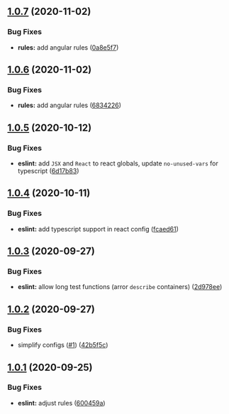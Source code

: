 ## [1.0.7](https://github.com/adobe/eslint-config-editorxp/compare/v1.0.6...v1.0.7) (2020-11-02)


### Bug Fixes

* **rules:** add angular rules ([0a8e5f7](https://github.com/adobe/eslint-config-editorxp/commit/0a8e5f76680ddd9c2fe92db116d8465d17f73f37))

## [1.0.6](https://github.com/adobe/eslint-config-editorxp/compare/v1.0.5...v1.0.6) (2020-11-02)


### Bug Fixes

* **rules:** add angular rules ([6834226](https://github.com/adobe/eslint-config-editorxp/commit/6834226fee5995b1e18d7a4a4bfeb785b7aef07e))

## [1.0.5](https://github.com/adobe/eslint-config-editorxp/compare/v1.0.4...v1.0.5) (2020-10-12)


### Bug Fixes

* **eslint:** add `JSX` and `React` to react globals, update `no-unused-vars` for typescript ([6d17b83](https://github.com/adobe/eslint-config-editorxp/commit/6d17b8384071a12a4cf686bff498533ccc08ce08))

## [1.0.4](https://github.com/adobe/eslint-config-editorxp/compare/v1.0.3...v1.0.4) (2020-10-11)


### Bug Fixes

* **eslint:** add typescript support in react config ([fcaed61](https://github.com/adobe/eslint-config-editorxp/commit/fcaed61b7844c451ca72e62091185743fc472bcf))

## [1.0.3](https://github.com/adobe/eslint-config-editorxp/compare/v1.0.2...v1.0.3) (2020-09-27)


### Bug Fixes

* **eslint:** allow long test functions (arror `describe` containers) ([2d978ee](https://github.com/adobe/eslint-config-editorxp/commit/2d978ee3b8f4c66c7e463a9a4472122dfe960a5d))

## [1.0.2](https://github.com/adobe/eslint-config-editorxp/compare/v1.0.1...v1.0.2) (2020-09-27)


### Bug Fixes

* simplify configs ([#1](https://github.com/adobe/eslint-config-editorxp/issues/1)) ([42b5f5c](https://github.com/adobe/eslint-config-editorxp/commit/42b5f5cbf11ffbc4029b9f24715b150bb0d9dfc6))

## [1.0.1](https://github.com/adobe/eslint-config-editorxp/compare/v1.0.0...v1.0.1) (2020-09-25)


### Bug Fixes

* **eslint:** adjust rules ([600459a](https://github.com/adobe/eslint-config-editorxp/commit/600459a90cad79a3be3be41fa7837ae857abbe98))
